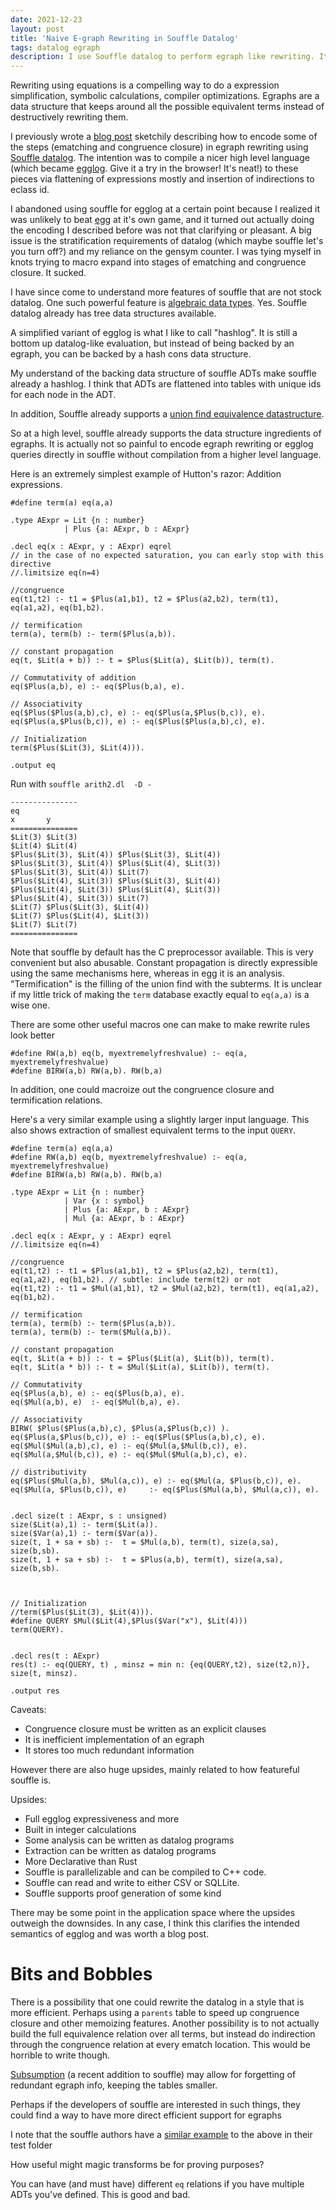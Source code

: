 ```yaml
---
date: 2021-12-23
layout: post
title: 'Naive E-graph Rewriting in Souffle Datalog'
tags: datalog egraph
description: I use Souffle datalog to perform egraph like rewriting. It's cute.
---
```



Rewriting using equations is a compelling way to do a expression simplification, symbolic calculations, compiler optimizations. Egraphs are a data structure that keeps around all the possible equivalent terms instead of destructively rewriting them.

I previously wrote a [blog post](https://www.philipzucker.com/egraph-datalog/) sketchily describing how to encode some of the steps (ematching and congruence closure) in egraph rewriting using [Souffle datalog](https://souffle-lang.github.io/). The intention was to compile a nicer high level language (which became [egglog](http://www.philipzucker.com/egglog/). Give it a try in the browser! It's neat!) to these pieces via flattening of expressions mostly and insertion of indirections to eclass id.

I abandoned using souffle for egglog at a certain point because I realized it was unlikely to beat [egg](https://egraphs-good.github.io/) at it's own game, and it turned out actually doing the encoding I described before was not that clarifying or pleasant. A big issue is the stratification requirements of datalog (which maybe souffle let's you turn off?) and my reliance on the gensym counter. I was tying myself in knots trying to macro expand into stages of ematching and congruence closure. It sucked.

I have since come to understand more features of souffle that are not stock datalog. One such powerful feature is [algebraic data types](https://souffle-lang.github.io/types#algebraic-data-types-adt). Yes. Souffle datalog already has tree data structures available.

A simplified variant of egglog is what I like to call "hashlog". It is still a bottom up datalog-like evaluation, but instead of being backed by an egraph, you can be backed by a hash cons data structure.

My understand of the backing data structure of souffle ADTs make souffle already a hashlog. I think that ADTs are flattened into tables with unique ids for each node in the ADT.

In addition, Souffle already supports a [union find equivalence datastructure](https://souffle-lang.github.io/relations#equivalence-relations).

So at a high level, souffle already supports the data structure ingredients of egraphs. It is actually not so painful to encode egraph rewriting or egglog queries directly in souffle without compilation from a higher level language.

Here is an extremely simplest example of Hutton's razor: Addition expressions.

```
#define term(a) eq(a,a)

.type AExpr = Lit {n : number}
            | Plus {a: AExpr, b : AExpr}

.decl eq(x : AExpr, y : AExpr) eqrel
// in the case of no expected saturation, you can early stop with this directive
//.limitsize eq(n=4)

//congruence
eq(t1,t2) :- t1 = $Plus(a1,b1), t2 = $Plus(a2,b2), term(t1), eq(a1,a2), eq(b1,b2).

// termification
term(a), term(b) :- term($Plus(a,b)).

// constant propagation
eq(t, $Lit(a + b)) :- t = $Plus($Lit(a), $Lit(b)), term(t).

// Commutativity of addition
eq($Plus(a,b), e) :- eq($Plus(b,a), e).

// Associativity
eq($Plus($Plus(a,b),c), e) :- eq($Plus(a,$Plus(b,c)), e).
eq($Plus(a,$Plus(b,c)), e) :- eq($Plus($Plus(a,b),c), e).

// Initialization
term($Plus($Lit(3), $Lit(4))).

.output eq
```

Run with `souffle arith2.dl  -D -`

```
---------------
eq
x       y
===============
$Lit(3) $Lit(3)
$Lit(4) $Lit(4)
$Plus($Lit(3), $Lit(4)) $Plus($Lit(3), $Lit(4))
$Plus($Lit(3), $Lit(4)) $Plus($Lit(4), $Lit(3))
$Plus($Lit(3), $Lit(4)) $Lit(7)
$Plus($Lit(4), $Lit(3)) $Plus($Lit(3), $Lit(4))
$Plus($Lit(4), $Lit(3)) $Plus($Lit(4), $Lit(3))
$Plus($Lit(4), $Lit(3)) $Lit(7)
$Lit(7) $Plus($Lit(3), $Lit(4))
$Lit(7) $Plus($Lit(4), $Lit(3))
$Lit(7) $Lit(7)
===============

```

Note that souffle by default has the C preprocessor available. This is very convenient but also abusable. Constant propagation is directly expressible using the same mechanisms here, whereas in egg it is an analysis.
"Termification" is the filling of the union find with the subterms. It is unclear if my little trick of making the `term` database exactly equal to `eq(a,a)` is a wise one.

There are some other useful macros one can make to make rewrite rules look better
```
#define RW(a,b) eq(b, myextremelyfreshvalue) :- eq(a, myextremelyfreshvalue)
#define BIRW(a,b) RW(a,b). RW(b,a)
```

In addition, one could macroize out the congruence closure and termification relations.

Here's a very similar example using a slightly larger input language. This also shows extraction of smallest equivalent terms to the input `QUERY`.

```
#define term(a) eq(a,a)
#define RW(a,b) eq(b, myextremelyfreshvalue) :- eq(a, myextremelyfreshvalue)
#define BIRW(a,b) RW(a,b). RW(b,a)

.type AExpr = Lit {n : number}
            | Var {x : symbol}
            | Plus {a: AExpr, b : AExpr}
            | Mul {a: AExpr, b : AExpr}

.decl eq(x : AExpr, y : AExpr) eqrel
//.limitsize eq(n=4)

//congruence
eq(t1,t2) :- t1 = $Plus(a1,b1), t2 = $Plus(a2,b2), term(t1), eq(a1,a2), eq(b1,b2). // subtle: include term(t2) or not
eq(t1,t2) :- t1 = $Mul(a1,b1), t2 = $Mul(a2,b2), term(t1), eq(a1,a2), eq(b1,b2).

// termification
term(a), term(b) :- term($Plus(a,b)).
term(a), term(b) :- term($Mul(a,b)).

// constant propagation
eq(t, $Lit(a + b)) :- t = $Plus($Lit(a), $Lit(b)), term(t).
eq(t, $Lit(a * b)) :- t = $Mul($Lit(a), $Lit(b)), term(t).

// Commutativity
eq($Plus(a,b), e) :- eq($Plus(b,a), e).
eq($Mul(a,b), e)  :- eq($Mul(b,a), e).

// Associativity
BIRW( $Plus($Plus(a,b),c), $Plus(a,$Plus(b,c)) ).
eq($Plus(a,$Plus(b,c)), e) :- eq($Plus($Plus(a,b),c), e).
eq($Mul($Mul(a,b),c), e) :- eq($Mul(a,$Mul(b,c)), e).
eq($Mul(a,$Mul(b,c)), e) :- eq($Mul($Mul(a,b),c), e).

// distributivity
eq($Plus($Mul(a,b), $Mul(a,c)), e) :- eq($Mul(a, $Plus(b,c)), e).
eq($Mul(a, $Plus(b,c)), e)     :- eq($Plus($Mul(a,b), $Mul(a,c)), e).


.decl size(t : AExpr, s : unsigned)
size($Lit(a),1) :- term($Lit(a)).
size($Var(a),1) :- term($Var(a)).
size(t, 1 + sa + sb) :-  t = $Mul(a,b), term(t), size(a,sa), size(b,sb).
size(t, 1 + sa + sb) :-  t = $Plus(a,b), term(t), size(a,sa), size(b,sb).



// Initialization
//term($Plus($Lit(3), $Lit(4))).
#define QUERY $Mul($Lit(4),$Plus($Var("x"), $Lit(4)))
term(QUERY).


.decl res(t : AExpr)
res(t) :- eq(QUERY, t) , minsz = min n: {eq(QUERY,t2), size(t2,n)}, size(t, minsz).

.output res
```

Caveats:
- Congruence closure must be written as an explicit clauses
- It is inefficient implementation of an egraph
- It stores too much redundant information

However there are also huge upsides, mainly related to how featureful souffle is.

Upsides:
- Full egglog expressiveness and more
- Built in integer calculations
- Some analysis can be written as datalog programs
- Extraction can be written as datalog programs
- More Declarative than Rust
- Souffle is parallelizable and can be compiled to C++ code.
- Souffle can read and write to either CSV or SQLLite.
- Souffle supports proof generation of some kind

There may be some point in the application space where the upsides outweigh the downsides. In any case, I think this clarifies the intended semantics of egglog and was worth a blog post.

# Bits and Bobbles
There is a possibility that one could rewrite the datalog in a style that is more efficient. Perhaps using a `parents` table to speed up congruence closure and other memoizing features. Another possibility is to not actually build the full equivalence relation over all terms, but instead do indirection through the congruence relation at every ematch location. This would be horrible to write though.

[Subsumption](https://github.com/souffle-lang/souffle/pull/2114) (a recent addition to souffle) may allow for forgetting of redundant egraph info, keeping the tables smaller.

Perhaps if the developers of souffle are interested in such things, they could find a way to have more direct efficient support for egraphs

I note that the souffle authors have a [similar example](https://github.com/souffle-lang/souffle/blob/master/tests/example/rewrite/rewrite.dl) to the above in their test folder 

How useful might magic transforms be for proving purposes?

You can have (and must have) different `eq` relations if you have multiple ADTs you've defined. This is good and bad.